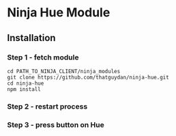 Ninja Hue Module
===

## Installation
### Step 1 - fetch module
```
cd PATH_TO_NINJA_CLIENT/ninja_modules
git clone https://github.com/thatguydan/ninja-hue.git
cd ninja-hue
npm install
```

### Step 2 - restart process

### Step 3 - press button on Hue